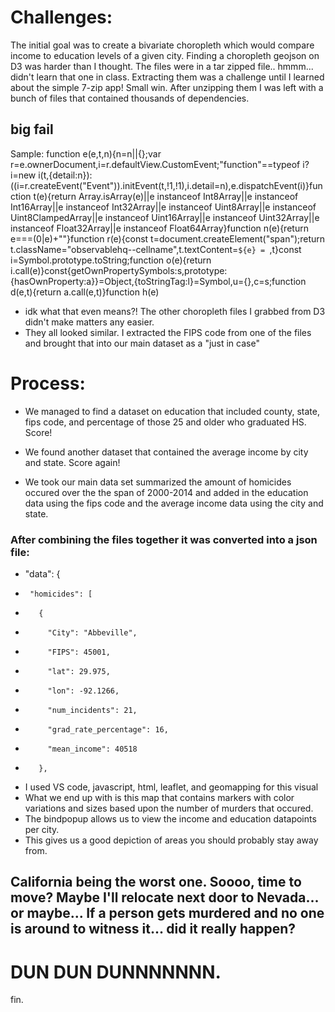 # Challenges:

The initial goal was to create a bivariate choropleth which would compare income to education levels of a given city.
Finding a choropleth geojson on D3 was harder than I thought. The files were in a tar zipped file.. hmmm... didn't learn that one in class. Extracting them was a challenge until I learned about the simple 7-zip app! Small win. After unzipping them I was left with a bunch of files that contained thousands of dependencies. 
## big fail


Sample:
function e(e,t,n){n=n||{};var r=e.ownerDocument,i=r.defaultView.CustomEvent;"function"==typeof i?i=new i(t,{detail:n}):((i=r.createEvent("Event")).initEvent(t,!1,!1),i.detail=n),e.dispatchEvent(i)}function t(e){return Array.isArray(e)||e instanceof Int8Array||e instanceof Int16Array||e instanceof Int32Array||e instanceof Uint8Array||e instanceof Uint8ClampedArray||e instanceof Uint16Array||e instanceof Uint32Array||e instanceof Float32Array||e instanceof Float64Array}function n(e){return e===(0|e)+""}function r(e){const t=document.createElement("span");return t.className="observablehq--cellname",t.textContent=`${e} = `,t}const i=Symbol.prototype.toString;function o(e){return i.call(e)}const{getOwnPropertySymbols:s,prototype:{hasOwnProperty:a}}=Object,{toStringTag:l}=Symbol,u={},c=s;function d(e,t){return a.call(e,t)}function h(e)

* idk what that even means?! The other choropleth files I grabbed from D3 didn't make matters any easier. 
* They all looked similar. I extracted the FIPS code from one of the files and brought that into our main dataset as a "just in case"


# Process:

* We managed to find a dataset on education that included county, state, fips code, and percentage of those 25 and older who graduated HS. Score! 

* We found another dataset that contained the average income by city and state. Score again!

* We took our main data set summarized the amount of homicides occured over the the span of 2000-2014 and added in the education data using the fips code and the average income data using the city and state.

### After combining the files together it was converted into a json file:

*  "data": {    
*      "homicides": [
*        {
*          "City": "Abbeville",
*          "FIPS": 45001,
*          "lat": 29.975,
*          "lon": -92.1266,
*          "num_incidents": 21,
*          "grad_rate_percentage": 16,
*          "mean_income": 40518
*        },

* I used VS code, javascript, html, leaflet, and geomapping for this visual
* What we end up with is this map that contains markers with color variations and sizes based upon the number of murders that occured. 
* The bindpopup allows us to view the income and education datapoints per city. 
* This gives us a good depiction of areas you should probably stay away from. 

## California being the worst one. Soooo, time to move? Maybe I'll relocate next door to Nevada... or maybe... If a person gets murdered and no one is around to witness it... did it really happen? 

# DUN DUN DUNNNNNNN.

fin.

